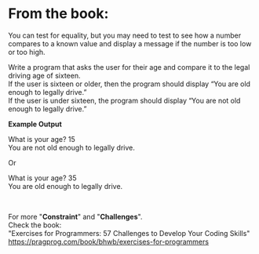 
# From the book:  
  
You can test for equality, but you may need to test to see how a number compares to a known value and display a message if the number is too low or too high.
  
Write a program that asks the user for their age and compare it to the legal driving age of sixteen.  
If the user is sixteen or older, then the program should display “You are old enough to legally drive.”   
If the user is under sixteen, the program should display “You are not old enough to legally drive.”  

**Example Output**  
What is your age? 15  You are not old enough to legally drive.  
OrWhat is your age? 35  You are old enough to legally drive.  
  
<br />  
    
For more "**Constraint**" and "**Challenges**".  
Check the book:  
"Exercises for Programmers: 57 Challenges to Develop Your Coding Skills"  
https://pragprog.com/book/bhwb/exercises-for-programmers
